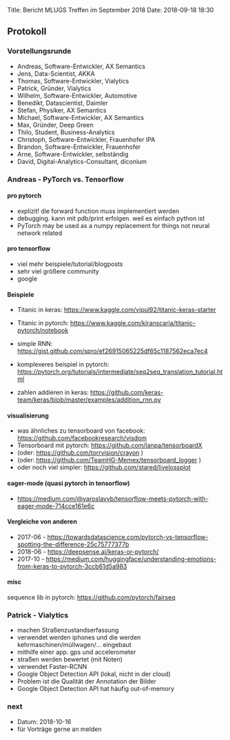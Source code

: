 Title: Bericht MLUGS Treffen im September 2018
Date: 2018-09-18 18:30


## Protokoll

### Vorstellungsrunde

- Andreas, Software-Entwickler, AX Semantics
- Jens, Data-Scientist, AKKA
- Thomas, Software-Entwickler, Vialytics
- Patrick, Gründer, Vialytics
- Wilhelm, Software-Entwickler, Automotive
- Benedikt, Datascientist, Daimler
- Stefan, Physiker, AX Semantics
- Michael, Software-Entwickler, AX Semantics
- Max, Gründer, Deep Green
- Thilo, Student, Business-Analytics
- Christoph, Software-Entwickler, Frauenhofer IPA
- Brandon, Software-Entwickler, Frauenhofer
- Arne, Software-Entwickler, selbständig
- David, Digital-Analytics-Consultant, diconium


### Andreas - PyTorch vs. Tensorflow

#### pro pytorch

- explizit! die forward function muss implementiert werden
- debugging. kann mit pdb/print erfolgen. weil es einfach python ist
- PyTorch may be used as a numpy replacement for things not neural network related


#### pro tensorflow

- viel mehr beispiele/tutorial/blogposts
- sehr viel größere community
- google


#### Beispiele

- Titanic in keras: <https://www.kaggle.com/vipul92/titanic-keras-starter>
- Titanic in pytorch: <https://www.kaggle.com/kiranscaria/titanic-pytorch/notebook>

- simple RNN: <https://gist.github.com/spro/ef26915065225df65c1187562eca7ec4>
- komplexeres beispiel in pytorch: <https://pytorch.org/tutorials/intermediate/seq2seq_translation_tutorial.html>

- zahlen addieren in keras: <https://github.com/keras-team/keras/blob/master/examples/addition_rnn.py>


#### visualisierung

- was ähnliches zu tensorboard von facebook: <https://github.com/facebookresearch/visdom>
- Tensorboard mit pytorch: <https://github.com/lanpa/tensorboardX>
- (oder: <https://github.com/torrvision/crayon> )
- (oder: <https://github.com/TeamHG-Memex/tensorboard_logger> )
- oder noch viel simpler: <https://github.com/stared/livelossplot>


#### eager-mode (quasi pytorch in tensorflow)

- <https://medium.com/@yaroslavvb/tensorflow-meets-pytorch-with-eager-mode-714cce161e6c>


#### Vergleiche von anderen

- 2017-06 - <https://towardsdatascience.com/pytorch-vs-tensorflow-spotting-the-difference-25c75777377b>
- 2018-06 - <https://deepsense.ai/keras-or-pytorch/>
- 2017-10 - <https://medium.com/huggingface/understanding-emotions-from-keras-to-pytorch-3ccb61d5a983>


#### misc

sequence lib in pytorch: <https://github.com/pytorch/fairseq>


### Patrick - Vialytics

- machen Straßenzustandserfassung
- verwendet werden iphones und die werden kehrmaschinen/müllwagen/... eingebaut
- mithilfe einer app. gps und accelerometer
- straßen werden bewertet (mit Noten)
- verwendet Faster-RCNN
- Google Object Detection API (lokal, nicht in der cloud)
- Problem ist die Qualität der Annotation der Bilder
- Google Object Detection API hat häufig out-of-memory


### next

- Datum: 2018-10-16
- für Vorträge gerne an melden
